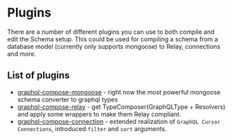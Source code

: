 # Plugins

There are a number of different plugins you can use to both compile and edit the Schema setup.
This could be used for compiling a schema from a database model (currently only supports mongoose) to Relay, connections and more.

## List of plugins

- [graphql-compose-mongoose](https://github.com/nodkz/graphql-compose-mongoose) - right now the most powerful mongoose schema converter to graphql types
- [graphql-compose-relay](https://github.com/nodkz/graphql-compose-relay) - get TypeComposer(GraphQLType + Resolvers) and apply some wrappers to make them Relay compliant.
- [graphql-compose-connection](https://github.com/nodkz/graphql-compose-connection) - extended realization of `GraphQL Cursor Connections`, introduced `filter` and `sort` arguments.
